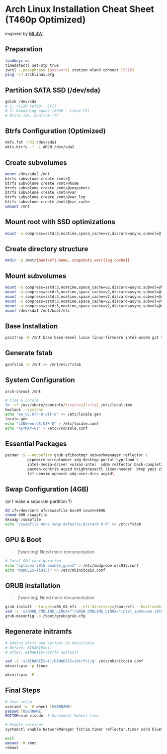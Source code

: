# Arch Linux Installation Cheat Sheet (T460p Optimized)

inspired by [ML4W](https://www.ml4w.com)

## Preparation

```bash
loadkeys us
timedatectl set-ntp true
iwctl --passphrase [password] station wlan0 connect [SSID]
ping -c4 archlinux.org
```

## Partition SATA SSD (/dev/sda)

```bash
gdisk /dev/sda
# 1: +512M (ef00 - EFI)
# 2: Remaining space (8300 - Linux FS)
# Write (w), Confirm (Y)
```

## Btrfs Configuration (Optimized)

```bash
mkfs.fat -F32 /dev/sda1
mkfs.btrfs -f -L ARCH /dev/sda2
```

## Create subvolumes

```bash
mount /dev/sda2 /mnt
btrfs subvolume create /mnt/@
btrfs subvolume create /mnt/@home
btrfs subvolume create /mnt/@snapshots
btrfs subvolume create /mnt/@var
btrfs subvolume create /mnt/@var_log
btrfs subvolume create /mnt/@var_cache
umount /mnt
```

## Mount root with SSD optimizations

```bash
mount -o compress=zstd:3,noatime,space_cache=v2,discard=async,subvol=@ /dev/sda2 /mnt
```

## Create directory structure

```bash
mkdir -p /mnt/{boot/efi,home,.snapshots,var/{log,cache}}
```

## Mount subvolumes

```bash
mount -o compress=zstd:3,noatime,space_cache=v2,discard=async,subvol=@home /dev/sda2 /mnt/home
mount -o compress=zstd:3,noatime,space_cache=v2,discard=async,subvol=@snapshots /dev/sda2 /mnt/.snapshots
mount -o compress=zstd:3,noatime,space_cache=v2,discard=async,subvol=@var /dev/sda2 /mnt/var
mount -o compress=zstd:3,noatime,space_cache=v2,discard=async,subvol=@var_log /dev/sda2 /mnt/var/log
mount -o compress=zstd:3,noatime,space_cache=v2,discard=async,subvol=@var_cache /dev/sda2 /mnt/var/cache
mount /dev/sda1 /mnt/boot/efi
```

## Base Installation

```bash
pacstrap -K /mnt base base-devel linux linux-firmware intel-ucode git vim
```

## Generate fstab

```bash
genfstab -U /mnt >> /mnt/etc/fstab
```

## System Configuration

```bash
arch-chroot /mnt

# Time & Locale
ln -sf /usr/share/zoneinfo/[region]/[city] /etc/localtime
hwclock --systohc
echo "en_US.UTF-8 UTF-8" >> /etc/locale.gen
locale-gen
echo "LANG=en_US.UTF-8" > /etc/locale.conf
echo "KEYMAP=us" > /etc/vconsole.conf

```

## Essential Packages

```bash
pacman -S --noconfirm grub efibootmgr networkmanager reflector \
          pipewire wireplumber xdg-desktop-portal-hyprland \
          intel-media-driver vulkan-intel  sddm relfector bash-conpletion firewalld \
          pacman-contrib acpid brightnessctl linux-header  btop yazi zsh\
          fzf neovim openssh xdg-user-dirs acpid\

```

## Swap Configuration (4GB)

(or I make a separate partition ?)

```bash
dd if=/dev/zero of=/swapfile bs=1M count=4096
chmod 600 /swapfile
mkswap /swapfile
echo "/swapfile none swap defaults,discard 0 0" >> /etc/fstab
```

## GPU & Boot

> [!warning] Need more documentation

```bash
# Intel GPU configuration
echo "options i915 enable_guc=3" > /etc/modprobe.d/i915.conf
echo "MODULES=(i915)" >> /etc/mkinitcpio.conf
```

## GRUB installation

> [!warning] Need more documentation

```bash
grub-install --target=x86_64-efi --efi-directory=/boot/efi --bootloader-id=GRUB
sed -i 's/GRUB_CMDLINE_LINUX=""/GRUB_CMDLINE_LINUX="intel_iommu=on i915.enable_guc=3"/' /etc/default/grub
grub-mkconfig -o /boot/grub/grub.cfg
```

## Regenerate initramfs

```bash
# Adding btrfs and setfont to mkinitcpio
# Before: BINARIES=()
# After: BINARIES=(btrfs setfont)

sed -i 's/BINARIES=()/BINARIES=(btrfs)/g' /etc/mkinitcpio.conf
mkinitcpio -p linux
```

```bash
mkinitcpio -P
```

## Final Steps

```zsh
# User setup
useradd -m -G wheel [USERNAME]
passwd [USERNAME]
EDITOR=vim visudo  # Uncomment %wheel line

# Enable services
systemctl enable NetworkManager fstrim.timer reflector.timer sshd bluetooth acpid

exit
umount -R /mnt
reboot

```
